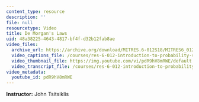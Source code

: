 ```yaml
---
content_type: resource
description: ''
file: null
resourcetype: Video
title: De Morgan's Laws
uid: 48a38225-4643-4817-bf4f-d32b12fab8ae
video_files:
  archive_url: https://archive.org/download/MITRES.6-012S18/MITRES6_012S18_S01-02_300k.mp4
  video_captions_file: /courses/res-6-012-introduction-to-probability-spring-2018/cc41ad8b780f5e05b484d0c24f76c0af_pdR9hV8mRWE.vtt
  video_thumbnail_file: https://img.youtube.com/vi/pdR9hV8mRWE/default.jpg
  video_transcript_file: /courses/res-6-012-introduction-to-probability-spring-2018/9ad7b3ec3ed432e54a36285db9879109_pdR9hV8mRWE.pdf
video_metadata:
  youtube_id: pdR9hV8mRWE
---
```


**Instructor:** John Tsitsiklis